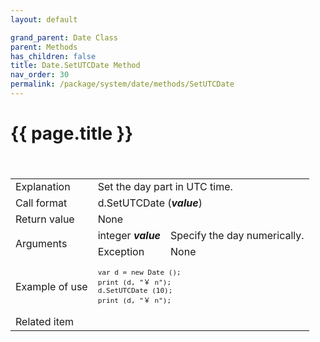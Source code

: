 ```yaml
---
layout: default

grand_parent: Date Class
parent: Methods
has_children: false
title: Date.SetUTCDate Method
nav_order: 30
permalink: /package/system/date/methods/SetUTCDate
---
```

# {{ page.title }}


<table>
  <tr>
    <td>Explanation</td>
    <td colspan="2">Set the day part in UTC time.</td>
  </tr>
 　<tr>
    <td>Call format</td>
    <td colspan="2">d.SetUTCDate   (<b><i>value</i></b>)</td>
  </tr>
  <tr>
    <td>Return value</td>
    <td colspan="2">None</td>
  </tr>  
  <tr>
    <td rowspan="2">Arguments</td>
    <td>integer <b><i>value</i></b></td>
    <td>Specify the day numerically.</td>
  </tr>
  <tr>
    <td>Exception</td>
    <td colspan="2">None</td>
  </tr>
  <tr>
    <td>Example of use</td>
    <td colspan="2"><code><pre>var d = new Date ();
print (d, "￥ n");
d.SetUTCDate (10);
print (d, "￥ n");</pre></code></td>
  </tr>
  <tr>
    <td>Related item</td>
    <td colspan="2"></td>
  </tr>
</table>